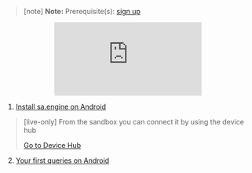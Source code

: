 > [note]   **Note:** Prerequisite(s): [sign up](/docs/usermd/getting-started/sign-up.md) 
 
<iframe style="display: block; margin: auto" src="https://www.youtube.com/embed/OmfelVeybio" title="YouTube video player" frameborder="0" allow="accelerometer; autoplay; clipboard-write; encrypted-media; gyroscope; picture-in-picture" allowfullscreen></iframe>

1. [Install sa.engine on Android](/docs/usermd/getting-started/android/install.md)

> [live-only]
> From the sandbox you can connect it by using the device hub
> <div class="CTACont">
> <a class="CTABtn" role="button" href="#/device_hub/getStarted/Android">
> <span>Go to Device Hub</span>
> </a>
> </div>


2.  [Your first queries on Android](/docs/usermd/getting-started/android/firstq.md)
